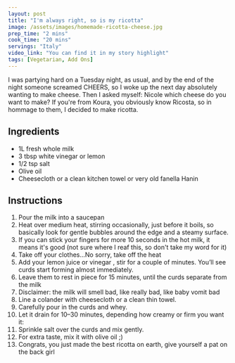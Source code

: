 ```yaml
---
layout: post
title: "I'm always right, so is my ricotta"
image: /assets/images/homemade-ricotta-cheese.jpg
prep_time: "2 mins"
cook_time: "20 mins"
servings: "Italy"
video_link: "You can find it in my story highlight"
tags: [Vegetarian, Add Ons]
---
```


I was partying hard on a Tuesday night, as usual, and by the end of the night someone screamed CHEERS, so I woke up the next day absolutely wanting to make cheese. Then I asked myself: Nicole which cheese do you want to make? If you're from Koura, you obviously know Ricosta, so in hommage to them, I decided to make ricotta. 

## Ingredients

* 1L fresh whole milk
* 3 tbsp white vinegar or lemon
* 1/2 tsp salt
* Olive oil
* Cheesecloth or a clean kitchen towel or very old fanella Hanin

## Instructions

1. Pour the milk into a saucepan
2. Heat over medium heat, stirring occasionally, just before it boils, so basically look for gentle bubbles around the edge and a steamy surface.
3. If you can stick your fingers for more 10 seconds in the hot milk, it means it's good (not sure where I reaf this, so don't take my word for it)
4. Take off your clothes...No sorry, take off the heat
5. Add your lemon juice or vinegar , stir for a couple of minutes. You’ll see curds start forming almost immediately.
6. Leave them to rest in piece for 15 minutes, until the curds separate from the milk
7. Disclaimer: the milk will smell bad, like really bad, like baby vomit bad
8. Line a colander with cheesecloth or a clean thin towel.
9. Carefully pour in the curds and whey.
10. Let it drain for 10–30 minutes, depending how creamy or firm you want it:
11. Sprinkle salt over the curds and mix gently.
12. For extra taste, mix it with olive oil ;) 
12. Congrats, you just made the best ricotta on earth, give yourself a pat on the back girl



